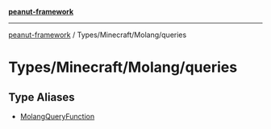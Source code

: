 [**peanut-framework**](../../../../README.md)

***

[peanut-framework](../../../../modules.md) / Types/Minecraft/Molang/queries

# Types/Minecraft/Molang/queries

## Type Aliases

- [MolangQueryFunction](type-aliases/MolangQueryFunction.md)
